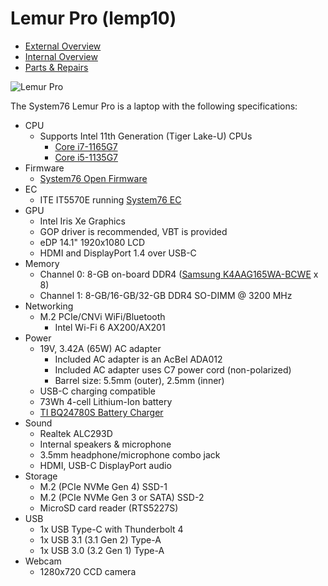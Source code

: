 # Lemur Pro (lemp10)

- [External Overview](./external-overview.md)
- [Internal Overview](./internal-overview.md)
- [Parts & Repairs](./repairs.md)

![Lemur Pro](./img/lemp10.png)

The System76 Lemur Pro is a laptop with the following specifications:

- CPU
    - Supports Intel 11th Generation (Tiger Lake-U) CPUs
        - [Core i7-1165G7](https://ark.intel.com/content/www/us/en/ark/products/208921/intel-core-i7-1165g7-processor-12m-cache-up-to-4-70-ghz-with-ipu.html)
        - [Core i5-1135G7](https://ark.intel.com/content/www/us/en/ark/products/208922/intel-core-i5-1135g7-processor-8m-cache-up-to-4-20-ghz-with-ipu.html)
- Firmware
    - [System76 Open Firmware](https://github.com/system76/firmware-open)
- EC
    - ITE IT5570E running [System76 EC](https://github.com/system76/ec)
- GPU
    - Intel Iris Xe Graphics
    - GOP driver is recommended, VBT is provided
    - eDP 14.1" 1920x1080 LCD
    - HDMI and DisplayPort 1.4 over USB-C
- Memory
    - Channel 0: 8-GB on-board DDR4 ([Samsung K4AAG165WA-BCWE](https://www.samsung.com/semiconductor/dram/ddr4/K4AAG165WA-BCWE/) x 8)
    - Channel 1: 8-GB/16-GB/32-GB DDR4 SO-DIMM @ 3200 MHz
- Networking
    - M.2 PCIe/CNVi WiFi/Bluetooth
        - Intel Wi-Fi 6 AX200/AX201
- Power
    - 19V, 3.42A (65W) AC adapter
      - Included AC adapter is an AcBel ADA012
      - Included AC adapter uses C7 power cord (non-polarized)
      - Barrel size: 5.5mm (outer), 2.5mm (inner)
    - USB-C charging compatible
    - 73Wh 4-cell Lithium-Ion battery
    - [TI BQ24780S Battery Charger](https://www.ti.com/product/BQ24780S)
- Sound
    - Realtek ALC293D
    - Internal speakers & microphone
    - 3.5mm headphone/microphone combo jack
    - HDMI, USB-C DisplayPort audio
- Storage
    - M.2 (PCIe NVMe Gen 4) SSD-1
    - M.2 (PCIe NVMe Gen 3 or SATA) SSD-2
    - MicroSD card reader (RTS5227S)
- USB
    - 1x USB Type-C with Thunderbolt 4
    - 1x USB 3.1 (3.1 Gen 2) Type-A
    - 1x USB 3.0 (3.2 Gen 1) Type-A
- Webcam
    - 1280x720 CCD camera
